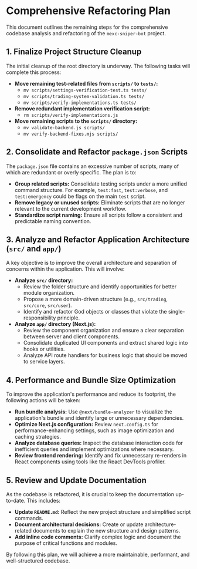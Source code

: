 # Comprehensive Refactoring Plan

This document outlines the remaining steps for the comprehensive codebase analysis and refactoring of the `mexc-sniper-bot` project.

## 1. Finalize Project Structure Cleanup

The initial cleanup of the root directory is underway. The following tasks will complete this process:

- **Move remaining test-related files from `scripts/` to `tests/`:**
  - `mv scripts/settings-verification-test.ts tests/`
  - `mv scripts/trading-system-validation.ts tests/`
  - `mv scripts/verify-implementations.ts tests/`
- **Remove redundant implementation verification script:**
  - `rm scripts/verify-implementations.js`
- **Move remaining scripts to the `scripts/` directory:**
  - `mv validate-backend.js scripts/`
  - `mv verify-backend-fixes.mjs scripts/`

## 2. Consolidate and Refactor `package.json` Scripts

The `package.json` file contains an excessive number of scripts, many of which are redundant or overly specific. The plan is to:

- **Group related scripts:** Consolidate testing scripts under a more unified command structure. For example, `test:fast`, `test:verbose`, and `test:emergency` could be flags on the main `test` script.
- **Remove legacy or unused scripts:** Eliminate scripts that are no longer relevant to the current development workflow.
- **Standardize script naming:** Ensure all scripts follow a consistent and predictable naming convention.

## 3. Analyze and Refactor Application Architecture (`src/` and `app/`)

A key objective is to improve the overall architecture and separation of concerns within the application. This will involve:

- **Analyze `src/` directory:**
  - Review the folder structure and identify opportunities for better module organization.
  - Propose a more domain-driven structure (e.g., `src/trading`, `src/core`, `src/user`).
  - Identify and refactor God objects or classes that violate the single-responsibility principle.
- **Analyze `app/` directory (Next.js):**
  - Review the component organization and ensure a clear separation between server and client components.
  - Consolidate duplicated UI components and extract shared logic into hooks or utilities.
  - Analyze API route handlers for business logic that should be moved to service layers.

## 4. Performance and Bundle Size Optimization

To improve the application's performance and reduce its footprint, the following actions will be taken:

- **Run bundle analysis:** Use `@next/bundle-analyzer` to visualize the application's bundle and identify large or unnecessary dependencies.
- **Optimize Next.js configuration:** Review `next.config.ts` for performance-enhancing settings, such as image optimization and caching strategies.
- **Analyze database queries:** Inspect the database interaction code for inefficient queries and implement optimizations where necessary.
- **Review frontend rendering:** Identify and fix unnecessary re-renders in React components using tools like the React DevTools profiler.

## 5. Review and Update Documentation

As the codebase is refactored, it is crucial to keep the documentation up-to-date. This includes:

- **Update `README.md`:** Reflect the new project structure and simplified script commands.
- **Document architectural decisions:** Create or update architecture-related documents to explain the new structure and design patterns.
- **Add inline code comments:** Clarify complex logic and document the purpose of critical functions and modules.

By following this plan, we will achieve a more maintainable, performant, and well-structured codebase.

